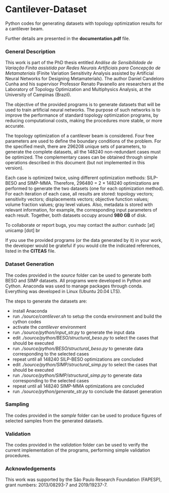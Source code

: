 # Cantilever-Dataset
Python codes for generating datasets with topology optimization results for a cantilever beam.

Further details are presented in the **documentation.pdf** file.

### General Description
This work is part of the PhD thesis entitled *Análise de Sensibilidade de Variação Finita assistida por Redes Neurais Artificiais para Concepção de Metamateriais* (Finite Variation Sensitivity Analysis assisted by Artificial Neural Networks for Designing Metamaterials). The author Daniel Candeloro Cunha and his supervisor Professor Renato Pavanello are researchers at the Laboratory of Topology Optimization and Multiphysics Analysis, at the University of Campinas (Brazil).

The objective of the provided programs is to generate datasets that will be used to train artificial neural networks. The purpose of such networks is to improve the performance of standard topology optimization programs, by reducing computational costs, making the procedures more stable, or more accurate.

The topology optimization of a cantilever beam is considered. Four free parameters are used to define the boundary conditions of the problem. For the specified mesh, there are 296208 unique sets of parameters, to generate the complete datasets, all the 148240 non-redundant cases must be optimized. The complementary cases can be obtained through simple operations described in this document (but not implemented in this version).

Each case is optimized twice, using different optimization methods: SILP-BESO and SIMP-MMA. Therefore, 296480 = 2 × 148240 optimizations are performed to generate the two datasets (one for each optimization method). For each iteration of each case, all results are stored: topology vectors; sensitivity vectors; displacements vectors; objective function values; volume fraction values; gray level values. Also, metadata is stored with relevant information, for example, the corresponding input parameters of each result. Together, both datasets occupy around **980 GB** of disk.

To collaborate or report bugs, you may contact the author: cunhadc [at] unicamp [dot] br

If you use the provided programs (or the data generated by it) in your work, the developer would be grateful if you would cite the indicated references, listed in the **CITEAS** file.

### Dataset Generation
The codes provided in the *source* folder can be used to generate both BESO and SIMP datasets. All programs were developed in Python and Cython. Anaconda was used to manage packages through conda. Everything was developed in Linux (Ubuntu 20.04 LTS).

The steps to generate the datasets are:
- install Anaconda
- run *./source/cantilever.sh* to setup the conda environment and build the cython codes
- activate the *cantilever* environment
- run *./source/python/input_str.py* to generate the input data
- edit *./source/python/BESO/structural_beso.py* to select the cases that should be executed
- run *./source/python/BESO/structural_beso.py* to generate data corresponding to the selected cases
- repeat until all 148240 SILP-BESO optimizations are concluded
- edit *./source/python/SIMP/structural_simp.py* to select the cases that should be executed
- run *./source/python/SIMP/structural_simp.py* to generate data corresponding to the selected cases
- repeat until all 148240 SIMP-MMA optimizations are concluded
- run *./source/python/generate_str.py* to conclude the dataset generation

### Sampling
The codes provided in the *sample* folder can be used to produce figures of selected samples from the generated datasets.

### Validation
The codes provided in the *validation* folder can be used to verify the current implementation of the programs, performing simple validation procedures.

### Acknowledgements
This work was supported by the São Paulo Research Foundation (FAPESP), grant numbers: 2013/08293-7 and 2019/19237-7.
